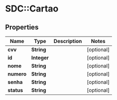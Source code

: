 # SDC::Cartao

## Properties
Name | Type | Description | Notes
------------ | ------------- | ------------- | -------------
**cvv** | **String** |  | [optional] 
**id** | **Integer** |  | [optional] 
**nome** | **String** |  | [optional] 
**numero** | **String** |  | [optional] 
**senha** | **String** |  | [optional] 
**status** | **String** |  | [optional] 



